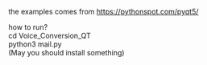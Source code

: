 the examples comes from https://pythonspot.com/pyqt5/ <br>

how to run?<br>
cd Voice_Conversion_QT<br>
python3 mail.py<br>
(May you should install something)<br>
